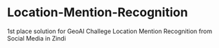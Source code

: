 # Location-Mention-Recognition
1st place solution for GeoAI Challege Location Mention Recognition from Social Media in Zindi
